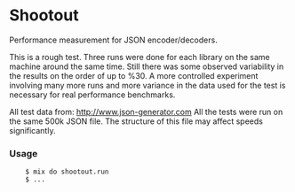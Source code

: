 # Shootout

Performance measurement for JSON encoder/decoders.

This is a rough test.  Three runs were done for each library on the same machine around the same time.  Still there was
some observed variability in the results on the order of up to %30.  A more controlled experiment involving many more runs 
and more variance in the data used for the test is necessary for real performance benchmarks. 

All test data from: http://www.json-generator.com  All the tests were run on the same 500k JSON file.  The structure of this 
file may affect speeds significantly. 

### Usage

```shell
	$ mix do shootout.run
	$ ...
```
